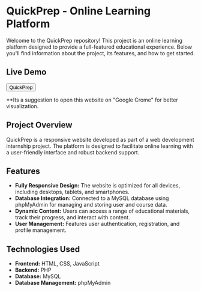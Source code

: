 # QuickPrep - Online Learning Platform

Welcome to the QuickPrep repository! This project is an online learning platform designed to provide a full-featured educational experience. Below you'll find information about the project, its features, and how to get started.
## Live Demo
<a href="https://paid-intern-web-dev.vercel.app/">
  <button>QuickPrep</button>
</a>

**Its a suggestion to open this website on "Google Crome" for better visualization.


## Project Overview

QuickPrep is a responsive website developed as part of a web development internship project. The platform is designed to facilitate online learning with a user-friendly interface and robust backend support.

## Features

- **Fully Responsive Design:** The website is optimized for all devices, including desktops, tablets, and smartphones.
- **Database Integration:** Connected to a MySQL database using phpMyAdmin for managing and storing user and course data.
- **Dynamic Content:** Users can access a range of educational materials, track their progress, and interact with content.
- **User Management:** Features user authentication, registration, and profile management.

## Technologies Used

- **Frontend:** HTML, CSS, JavaScript
- **Backend:** PHP
- **Database:** MySQL
- **Database Management:** phpMyAdmin

  

